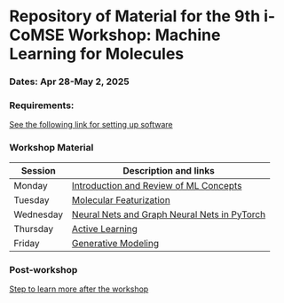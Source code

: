 # Repository of Material for the 9th i-CoMSE Workshop: Machine Learning for Molecules

### Dates: Apr 28-May 2, 2025

### Requirements:
[See the following link for setting up software](setup.md)

### Workshop Material

| Session             |   Description and links      |
|---------------------|---------------------|
| Monday    | [Introduction and Review of ML Concepts](Monday/README.md)           |              
| Tuesday   | [Molecular Featurization](Tuesday/README.md)        |                
| Wednesday | [Neural Nets and Graph Neural Nets in PyTorch](Wednesday/README.md)                    |        
| Thursday | [Active Learning](Thursday/README.md)                |               
| Friday    | [Generative Modeling](Friday/README.md)     	      	    |         

### Post-workshop
[Step to learn more after the workshop](nextsteps.md)

